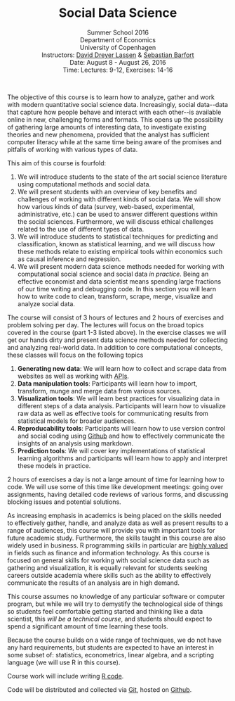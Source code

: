 <center>
<h1>Social Data Science</h1>

Summer School 2016<br/>
Department of Economics<br/>
University of Copenhagen<br/>
Instructors: <a href="http://www.econ.ku.dk/ddl/">David Dreyer Lassen</a> & <a href="http://sebastianbarfort.github.io/">Sebastian Barfort</a><br/>
Date: August 8 - August 26, 2016 <br/>
Time: Lectures: 9-12, Exercises: 14-16  <br/>
</center>
<br/>

The objective of this course is to learn how to analyze, gather and work with modern quantitative social science data. Increasingly, social data--data that capture how people behave and interact with each other--is available online in new, challenging forms and formats. This opens up the possibility of gathering large amounts of interesting data, to investigate existing theories and new phenomena, provided that the analyst has sufficient computer literacy while at the same time being aware of the promises and pitfalls of working with various types of data.

This aim of this course is fourfold:

1. We will introduce students to the state of the art social science literature using computational methods and social data.
2. We will present students with an overview of key benefits and challenges of working with different kinds of social data. We will show how various kinds of data (survey, web-based, experimental, administrative, etc.) can be used to answer different questions within the social sciences. Furthermore, we will discuss ethical challenges related to the use of different types of data.
3. We will introduce students to statistical techniques for predicting and classification, known as statistical learning, and we will discuss how these methods relate to existing empirical tools within economics such as causal inference and regression.
4. We will present modern data science methods needed for working with computational social science and social data *in practice*. Being an effective economist and data scientist means spending large fractions of our time writing and debugging code. In this section you will learn how to write code to clean, transform, scrape, merge, visualize and analyze social data.

The course will consist of 3 hours of lectures and 2 hours of exercises and problem solving per day. The lectures will focus on the broad topics covered in the course (part 1-3 listed above). In the exercise classes we will get our hands dirty and present data science methods needed for collecting and analyzing real-world data. In addition to core computational concepts, these classes will focus on the following topics

1. **Generating new data**: We will learn how to collect and scrape data from websites as well as working with [APIs](http://en.wikipedia.org/wiki/Application_programming_interface).
2. **Data manipulation tools**: Participants will learn how to import, transform, munge and merge data from various sources.
3. **Visualization tools**: We will learn best practices for visualizing data in different steps of a data analysis. Participants will learn how to visualize raw data as well as effective tools for communicating results from statistical models for broader audiences.
4. **Reproducability tools**: Participants will learn how to use version control and social coding using [Github](http://en.wikipedia.org/wiki/GitHub) and how to effectively communicate the insights of an analysis using markdown.
5. **Prediction tools**: We will cover key implementations of statistical learning algorithms and participants will learn how to apply and interpret these models in practice.

2 hours of exercises a day is not a large amount of time for learning how to code. We will use some of this time like development meetings: going over assignments, having detailed code reviews of various forms, and discussing blocking issues and potential solutions.

As increasing emphasis in academics is being placed on the skills needed to effectively gather, handle, and analyze data as well as present results to a range of audiences, this course will provide you with important tools for future academic study. Furthermore, the skills taught in this course are also widely used in business. R programming skills in particular are [highly valued](http://blog.revolutionanalytics.com/2014/02/r-salary-surveys.html) in fields such as finance and information technology. As this course is focused on general skills for working with social science data such as gathering and visualization, it is equally relevant for students seeking careers outside academia where skills such as the ability to effectively communicate the results of an analysis are in high demand.

This course assumes no knowledge of any particular software or computer program, but while we will try to demystify the technological side of things so students feel comfortable getting started and thinking like a data scientist, this *will be a technical course*, and students should expect to spend a significant amount of time learning these tools.

Because the course builds on a wide range of techniques, we do not have any hard requirements, but students are expected to have an interest in some subset of: statistics, econometrics, linear algebra, and a scripting language (we will use R in this course).

Course work will include writing
  <a href="http://en.wikipedia.org/wiki/R_(programming_language)">R code</a>.

Code will be distributed and collected via
  <a href="http://en.wikipedia.org/wiki/Git_(software)">Git</a>, hosted on
  <a href="http://en.wikipedia.org/wiki/GitHub">Github</a>.
